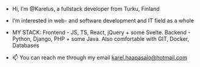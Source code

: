 - Hi, I’m @Karelus, a fullstack developer from Turku, Finland 
- I’m interested in web- and software development and IT field as a whole
- MY STACK:
    Frontend - JS, TS, React, jQuery + some Svelte.
    Backend - Python, Django, PHP + some Java. 
    Also comfortable with GIT, Docker, Databases
    
- 📫 You can reach me through my email karel.haapasalo@hotmail.com
